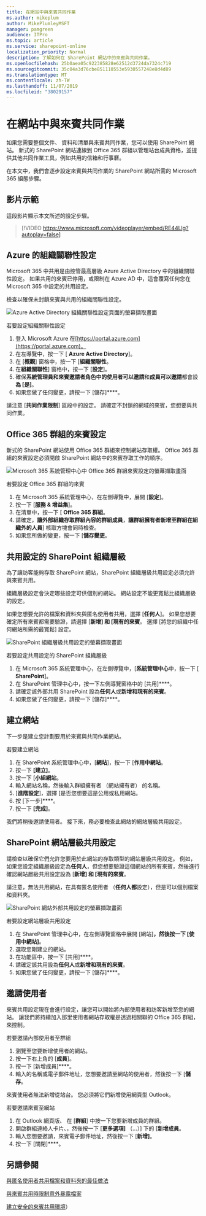 ```yaml
---
title: 在網站中與來賓共同作業
ms.author: mikeplum
author: MikePlumleyMSFT
manager: pamgreen
audience: ITPro
ms.topic: article
ms.service: sharepoint-online
localization_priority: Normal
description: 了解如何在 SharePoint 網站中的來賓與共同作業。
ms.openlocfilehash: 25b0aea05c922385828e62512d3724da7324c719
ms.sourcegitcommit: 35c04a3d76cbe851110553e5930557248e8d4d89
ms.translationtype: MT
ms.contentlocale: zh-TW
ms.lasthandoff: 11/07/2019
ms.locfileid: "38029157"
---
```

# <a name="collaborate-with-guests-in-a-site"></a>在網站中與來賓共同作業

如果您需要整個文件、 資料和清單與來賓共同作業，您可以使用 SharePoint 網站。 新式的 SharePoint 網站連線到 Office 365 群組以管理站台成員資格，並提供其他共同作業工具，例如共用的信箱和行事曆。

在本文中，我們會逐步設定來賓與共同作業的 SharePoint 網站所需的 Microsoft 365 組態步驟。

## <a name="video-demonstration"></a>影片示範

這段影片顯示本文所述的設定步驟。</br>

> [!VIDEO https://www.microsoft.com/videoplayer/embed/RE44Llg?autoplay=false]

## <a name="azure-organizational-relationships-settings"></a>Azure 的組織關聯性設定

Microsoft 365 中共用是由控管最高層級 Azure Active Directory 中的組織關聯性設定。 如果共用的來賓已停用，或限制在 Azure AD 中，這會覆寫任何您在 Microsoft 365 中設定的共用設定。

檢查以確保未封鎖來賓與共用的組織關聯性設定。

![Azure Active Directory 組織關聯性設定頁面的螢幕擷取畫面](media/azure-ad-organizational-relationships-settings.png)

若要設定組織關聯性設定

1. 登入 Microsoft Azure 在[https://portal.azure.com](https://portal.azure.com)。
2. 在左導覽中，按一下 [ **Azure Active Directory**]。
3. 在 [**概觀**] 窗格中，按一下 [**組織關聯性**。
4. 在**組織關聯性**] 窗格中，按一下 [**設定**]。
5. 確保**系統管理員和來賓邀請者角色中的使用者可以邀請**和**成員可以邀請**都會設**為 [是]**。
6. 如果您做了任何變更，請按一下 [儲存]****。

請注意 [**共同作業限制**] 區段中的設定。 請確定不封鎖的網域的來賓，您想要與共同作業。

## <a name="office-365-groups-guest-settings"></a>Office 365 群組的來賓設定

新式的 SharePoint 網站使用 Office 365 群組來控制網站存取權。 Office 365 群組的來賓設定必須開啟 SharePoint 網站中的來賓存取工作的順序。

![Microsoft 365 系統管理中心中 Office 365 群組來賓設定的螢幕擷取畫面](media/office-365-groups-guest-settings.png)

若要設定 Office 365 群組的來賓

1. 在 Microsoft 365 系統管理中心，在左側導覽中，展開 [**設定**]。
2. 按一下 [**服務 & 增益集**]。
3. 在清單中，按一下 [ **Office 365 群組**。
4. 請確定，**讓外部組織存取群組內容的群組成員**，**讓群組擁有者新增至群組在組織外的人員**] 核取方塊會同時檢查。
5. 如果您所做的變更，按一下 [**儲存變更**。


## <a name="sharepoint-organization-level-sharing-settings"></a>共用設定的 SharePoint 組織層級

為了讓訪客能夠存取 SharePoint 網站，SharePoint 組織層級共用設定必須允許與來賓共用。

組織層級設定會決定哪些設定可供個別的網站。 網站設定不能更寬鬆比組織層級的設定。

如果您想要允許的檔案和資料夾與匿名使用者共用，選擇 [**任何人**]。 如果您想要確定所有來賓都需要驗證，請選擇 [**新增] 和 [現有的來賓**。 選擇 [將您的組織中任何網站所需的最寬鬆] 設定。

![SharePoint 組織層級共用設定的螢幕擷取畫面](media/sharepoint-organization-external-sharing-controls.png)


若要設定共用設定的 SharePoint 組織層級

1. 在 Microsoft 365 系統管理中心，在左側導覽中，[**系統管理中心**中，按一下 [ **SharePoint**]。
2. 在 SharePoint 管理中心中，按一下左側導覽窗格中的 [共用]****。
3. 請確定該外部共用 SharePoint 設為**任何人**或**新增和現有的來賓**。
4. 如果您做了任何變更，請按一下 [儲存]****。

## <a name="create-a-site"></a>建立網站

下一步是建立您計劃要用於來賓與共同作業網站。

若要建立網站
1. 在 SharePoint 系統管理中心中，[**網站**]，按一下 [**作用中網站**。
2. 按一下 **[建立]**。
3. 按一下 [**小組網站**。
4. 輸入網站名稱，然後輸入群組擁有者 （網站擁有者） 的名稱。
5. [**進階設定**]，選擇 [是否您想要這是公用或私用網站。
6. 按 [下一步]****。
7. 按一下 **[完成]**。

我們將稍後邀請使用者。 接下來，務必要檢查此網站的網站層級共用設定。

## <a name="sharepoint-site-level-sharing-settings"></a>SharePoint 網站層級共用設定

請檢查以確保它們允許您要用於此網站的存取類型的網站層級共用設定。 例如，如果您設定組織層級設定為**任何人**，但您想要驗證這個網站的所有來賓，然後進行確認網站層級共用設定設為 [**新增] 和 [現有的來賓**。

請注意，無法共用網站，在具有匿名使用者 （**任何人都**設定），但是可以個別檔案和資料夾。

![SharePoint 網站外部共用設定的螢幕擷取畫面](media/sharepoint-site-external-sharing-settings.png)

若要設定網站層級共用設定
1. 在 SharePoint 管理中心中，在左側導覽窗格中展開 [網站]****，然後按一下 [使用中網站]****。
2. 選取您剛建立的網站。
3. 在功能區中，按一下 [共用]****。
4. 請確定該共用設為**任何人**或**新增和現有的來賓**。
5. 如果您做了任何變更，請按一下 [儲存]****。

## <a name="invite-users"></a>邀請使用者

來賓共用設定現在會進行設定，讓您可以開始將內部使用者和訪客新增至您的網站。 讓我們將持續加入那里使用者網站存取權是透過相關聯的 Office 365 群組，來控制。

若要邀請內部使用者至群組
1. 瀏覽至您要新增使用者的網站。
2. 按一下右上角的 [**成員**]。
3. 按一下 [新增成員]****。
4. 輸入的名稱或電子郵件地址，您想要邀請至網站的使用者，然後按一下 [**儲存**。

來賓使用者無法新增從站台。 您必須將它們新增使用網頁型 Outlook。

若要邀請來賓至網站
1. 在 Outlook 網頁版、 在 [**群組**] 中按一下您要新增成員的群組。
2. 開啟群組連絡人卡片、，然後按一下 [**更多選項]** （...）] 下的 [**新增成員**。
3. 輸入您想要邀請，來賓電子郵件地址，然後按一下 [**新增]**。
4. 按一下 [關閉]****。

## <a name="see-also"></a>另請參閱

[與匿名使用者共用檔案和資料夾的最佳做法](best-practices-anonymous-sharing.md)

[與來賓共用時限制意外暴露檔案](sharing-limit-accidental-exposure.md)

[建立安全的來賓共用環境](create-a-secure-guest-sharing-environment.md)）

